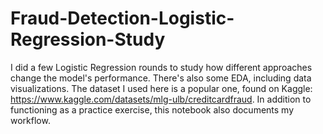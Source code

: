 # Fraud-Detection-Logistic-Regression-Study
I did a few Logistic Regression rounds to study how different approaches change the model's performance.
There's also some EDA, including data visualizations.
The dataset I used here is a popular one, found on Kaggle: https://www.kaggle.com/datasets/mlg-ulb/creditcardfraud.
In addition to functioning as a practice exercise, this notebook also documents my workflow.


